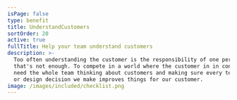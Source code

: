 ```yaml
---
isPage: false
type: benefit
title: UnderstandCustomers
sortOrder: 20
active: true
fullTitle: Help your team understand customers
description: >-
  Too often understanding the customer is the responsibility of one person and
  that's not enough. To compete in a world where the customer in in control we
  need the whole team thinking about customers and making sure every technical
  or design decision we make improves things for our customer.
image: /images/included/checklist.png
---
```

